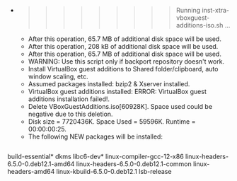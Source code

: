 * >>>>>>>>> Running inst-xtra-vboxguest-additions-iso.sh ...
  * After this operation, 65.7 MB of additional disk space will be used.
  * After this operation, 208 kB of additional disk space will be used.
  * After this operation, 65.7 MB of additional disk space will be used.
  * WARNING: Use this script only if backport repository doesn't work.
  * Install VirtualBox guest additions to Shared folder/clipboard, auto window scaling, etc.
  * Assumed packages installed: bzip2 & Xserver installed.
  * VirtualBox guest additions installed: ERROR: VirtualBox guest additions installation failed!.
  * Delete VBoxGuestAdditions.iso[60928K]. Space used could be negative due to this deletion.
  * Disk size = 7720436K. Space Used = 59596K. Runtime = 00:00:00:25.
  * The following NEW packages will be installed:
  ```bash
build-essential* dkms libc6-dev* linux-compiler-gcc-12-x86 linux-headers-6.5.0-0.deb12.1-amd64
linux-headers-6.5.0-0.deb12.1-common linux-headers-amd64 linux-kbuild-6.5.0-0.deb12.1 lsb-release
  ```
